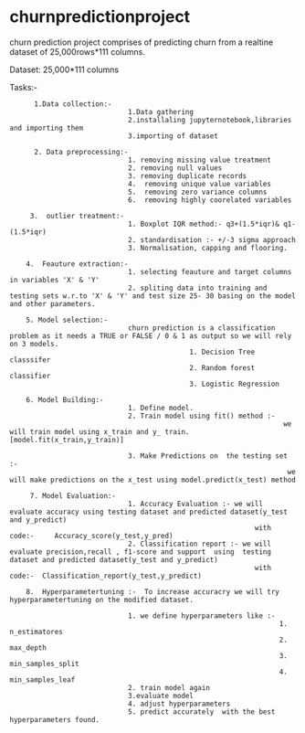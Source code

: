 # churnpredictionproject


  churn prediction project comprises of predicting churn from a realtine dataset of 25,000rows*111 columns.

  Dataset: 25,000*111 columns
  
  Tasks:-

          1.Data collection:-
                                 1.Data gathering 
                                 2.installaling jupyternotebook,libraries and importing them
                                 3.importing of dataset
                                 
          2. Data preprocessing:-
                                 1. removing missing value treatment
                                 2. removing null values
                                 3. removing duplicate records
                                 4.  removing unique value variables
                                 5.  removing zero variance columns
                                 6.  removing highly coorelated variables
                                 
         3.  outlier treatment:-
                                 1. Boxplot IQR method:- q3+(1.5*iqr)& q1-(1.5*iqr)
                                 2. standardisation :- +/-3 sigma approach
                                 3. Normalisation, capping and flooring.
                                 
        4.  Feauture extraction:-
                                 1. selecting feauture and target columns in variables 'X' & 'Y'
                                 2. spliting data into training and testing sets w.r.to 'X' & 'Y' and test size 25- 30 basing on the model and other parameters.
                                 
        5. Model selection:-    
                                 churn prediction is a classification problem as it needs a TRUE or FALSE / 0 & 1 as output so we will rely on 3 models.
                                                1. Decision Tree classsifer
                                                2. Random forest classifier
                                                3. Logistic Regression
                                 
        6. Model Building:-      
                                 1. Define model.
                                 2. Train model using fit() method :- 
                                                                       we will train model using x_train and y_ train. [model.fit(x_train,y_train)]
                                 
                                 3. Make Predictions on  the testing set :-
                                                                        we will make predictions on the x_test using model.predict(x_test) method
                                                                        
         7. Model Evaluation:- 
                                 1. Accuracy Evaluation :- we will evaluate accuracy using testing dataset and predicted dataset(y_test and y_predict)
                                                                with code:-     Accuracy_score(y_test,y_pred)
                                 2. Classification report :- we will evaluate precision,recall , f1-score and support  using  testing dataset and predicted dataset(y_test and y_predict)
                                                                with code:-  Classification_report(y_test,y_predict)
         
        8.  Hyperparametertuning :-  To increase accuracry we will try hyperparametertuning on the modified dataset.

                                 1. we define hyperparameters like :- 
                                                                      1. n_estimatores
                                                                      2. max_depth
                                                                      3. min_samples_split
                                                                      4. min_samples_leaf
                                 2. train model again
                                 3.evaluate model
                                 4. adjust hyperparameters
                                 5. predict accurately  with the best hyperparameters found.



                                 



                                 
                                      
